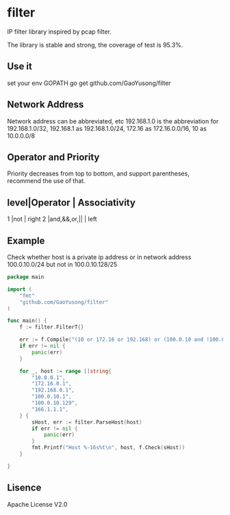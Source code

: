 filter
======
IP filter library inspired by pcap filter.

The library is stable and strong, the coverage of test is 95.3%.

## Use it

set your env GOPATH
go get github.com/GaoYusong/filter

## Network Address

Network address can be abbreviated, etc 192.168.1.0 is the abbreviation for 192.168.1.0/32, 192.168.1 as 192.168.1.0/24, 172.16 as 172.16.0.0/16, 10 as 10.0.0.0/8

## Operator and Priority

Priority decreases from top to bottom, and support parentheses, recommend the use of that.

level|Operator     | Associativity
---------------------------
1    |not          | right
2    |and,&&,or,|| | left

## Example

Check whether host is a private ip address or in network address 100.0.10.0/24 but not in 100.0.10.128/25

```Go
package main

import (
	"fmt"
	"github.com/GaoYusong/filter"
)

func main() {
	f := filter.FilterT{}

	err := f.Compile("(10 or 172.16 or 192.168) or (100.0.10 and !100.0.10.128/25)")
	if err != nil {
		panic(err)
	}

	for _, host := range []string{
		"10.0.0.1",
		"172.16.0.1",
		"192.168.0.1",
		"100.0.10.1",
		"100.0.10.129",
		"166.1.1.1",
	} {
		sHost, err := filter.ParseHost(host)
		if err != nil {
			panic(err)
		}
		fmt.Printf("Host %-16s%t\n", host, f.Check(sHost))
	}

}

```

## Lisence
Apache License V2.0
  

